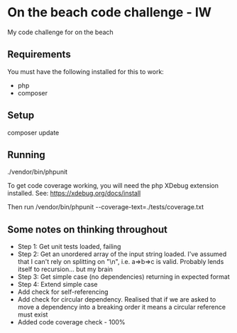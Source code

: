 # On the beach code challenge - IW

My code challenge for on the beach

## Requirements
You must have the following installed for this to work:
 * php
 * composer

## Setup

composer update

## Running

./vendor/bin/phpunit

To get code coverage working, you will need the php XDebug extension installed. See: https://xdebug.org/docs/install

Then run /vendor/bin/phpunit --coverage-text=./tests/coverage.txt


## Some notes on thinking throughout

* Step 1: Get unit tests loaded, failing
* Step 2: Get an unordered array of the input string loaded. I've assumed that I can't rely on splitting on "\n", i.e. a=>b=>c is valid. Probably lends itself to recursion... but my brain
* Step 3: Get simple case (no dependencies) returning in expected format
* Step 4: Extend simple case
* Add check for self-referencing
* Add check for circular dependency. Realised that if we are asked to move a dependency into a breaking order it means a circular reference must exist
* Added code coverage check - 100%
